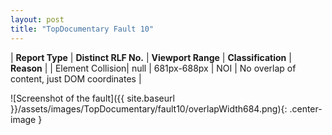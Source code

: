 ```yaml
---
layout: post
title: "TopDocumentary Fault 10"
---
```

| **Report Type** | **Distinct RLF No.** | **Viewport Range** | **Classification** | **Reason** |
| Element Collision| null | 681px-688px | NOI | No overlap of content, just DOM coordinates | 

![Screenshot of the fault]({{ site.baseurl }}/assets/images/TopDocumentary/fault10/overlapWidth684.png){: .center-image }